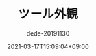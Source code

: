---
title: "ツール外観"
author: dede-20191130
date: 2021-03-17T15:09:04+09:00
slug: create-estm-accessver-tool-screen
type: _default
layout: remark-single
slide_src: "slide-src"
---